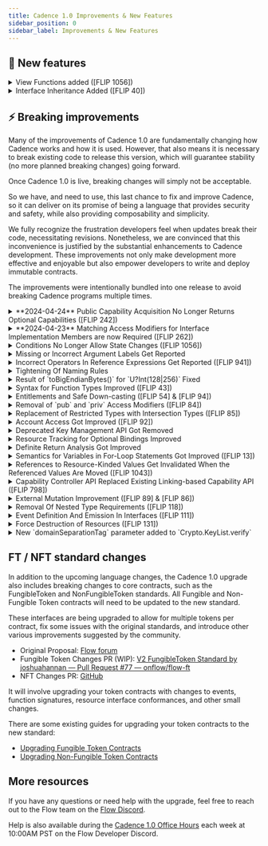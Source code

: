 ```yaml
---
title: Cadence 1.0 Improvements & New Features
sidebar_position: 0
sidebar_label: Improvements & New Features
---
```


## 💫 New features

<details>

<summary>View Functions added ([FLIP 1056])</summary>

#### 💡 Motivation

View functions enable developers to enhance the reliability and safety of their programs, facilitating a clearer understanding of the impacts of their own code and that of others.

Developers can mark their functions as `view`, which disallows the function from performing state changes. That also makes the intent of functions clear to other programmers, as it allows them to distinguish between functions that change state and ones that do not.

#### ℹ️ Description

Cadence has added support for annotating functions with the `view` keyword, which enforces that no _mutating_ operations occur inside the body of the function. The `view` keyword is placed before the `fun` keyword in a function declaration or function expression.

If a function has no `view` annotation, it is considered _non-view_, and users should encounter no difference in behavior in these functions from what they are used to.

If a function does have a `view` annotation, then the following mutating operations are not allowed:

- Writing to, modifying, or destroying any resources
- Writing to or modifying any references
- Assigning to or modifying any variables that cannot be determined to have been created locally inside of the `view` function in question. In particular, this means that captured and global variables cannot be written in these functions
- Calling a non-`view` function

This feature was proposed in [FLIP 1056]. To learn more, please consult the FLIP and documentation.

#### 🔄 Adoption

You can adopt view functions by adding the `view` modifier to all functions that do not perform mutating operations.

#### ✨ Example

Before:
The function `getCount` of a hypothetical NFT collection returns the number of NFTs in the collection.

```cadence
access(all)
resource Collection {

  access(all)
  var ownedNFTs: @{UInt64: NonFungibleToken.NFT}

  init () {
    self.ownedNFTs <- {}
  }

  access(all)
  fun getCount(): Int {
    returnself.ownedNFTs.length
  }

  /* ... rest of implementation ... */
}
```

After:
The function `getCount` does not perform any state changes, it only reads the length of the collection and returns it. Therefore it can be marked as `view.`

```cadence
    access(all)
    view fun getCount(): Int {
//  ^^^^ addedreturnself.ownedNFTs.length
    }
```

</details>

<details>

<summary>Interface Inheritance Added ([FLIP 40])</summary>

#### 💡 Motivation

Previously, interfaces could not inherit from other interfaces, which required developers to repeat code.
Interface inheritance allows code abstraction and code reuse.

#### ℹ️ Description and ✨ Example

Interfaces can now inherit from other interfaces of the same kind. This makes it easier for developers to structure their conformances and reduces a lot of redundant code.

For example, suppose there are two resource interfaces, `Receiver` and `Vault`, and suppose all implementations of the `Vault` would also need to conform to the interface `Receiver`.

Previously, there was no way to enforce this. Anyone who implements the `Vault` would have to explicitly specify that their concrete type also implements the `Receiver`. But it was not always guaranteed that all implementations would follow this informal agreement.
With interface inheritance, the `Vault` interface can now inherit/conform to the `Receiver` interface.

```cadence
access(all)
resource interface Receiver {
  access(all)
  fun deposit(_ something:@AnyResource)
}

access(all)
resource interface Vault: Receiver {
  access(all)
  fun withdraw(_ amount: Int):@Vault
}
```

Thus, anyone implementing the `Vault` interface would also have to implement the `Receiver` interface as well.

```cadence
access(all)
resource MyVault: Vault {
  // Required!
  access(all)
  fun withdraw(_ amount: Int):@Vault {}
  // Required!
  access(all)
  fun deposit(_ something:@AnyResource) {}
}
```

This feature was proposed in [FLIP 40]. To learn more, please consult the FLIP and documentation.

</details>

## ⚡ Breaking improvements

Many of the improvements of Cadence 1.0 are fundamentally changing how Cadence works and how it is used. However, that also means it is necessary to break existing code to release this version, which will guarantee stability (no more planned breaking changes) going forward.

Once Cadence 1.0 is live, breaking changes will simply not be acceptable.

So we have, and need to use, this last chance to fix and improve Cadence, so it can deliver on its promise of being a language that provides security and safety, while also providing composability and simplicity.

We fully recognize the frustration developers feel when updates break their code, necessitating revisions. Nonetheless, we are convinced that this inconvenience is justified by the substantial enhancements to Cadence development. These improvements not only make development more effective and enjoyable but also empower developers to write and deploy immutable contracts.

The improvements were intentionally bundled into one release to avoid breaking Cadence programs multiple times.

<details>

<summary> **2024-04-24** Public Capability Acquisition No Longer Returns Optional Capabilities ([FLIP 242])</summary>

**Note** This is a recent change that may not be reflected in emulated migrations or all tools yet.  Likewise, this may affect existing staged contracts which do not conform to this new requirement.  Please ensure your contracts are updated and re-staged, if necessary, to match this new requirement.

#### 💡 Motivation

In the initial implementation of the new Capability Controller API (a change that is new in Cadence 1.0, proposed in [FLIP 798]), `capabilities.get<T>` would return an optional capability, `Capability<T>?`.  When the no capability was published under the requested path, or when type argument `T` was not a subtype of the runtime type of the capability published under the requested path, the capability would be `nil`.

This was a source of confusion among developers, as previously `account.getCapability<T>` did not return an optional capability, but rather one that would simply fail `capability.borrow` if the capability was invalid.

It was concluded that this new behavior was not ideal, and that there a benefit to an invalid Capability not being `nil`, even if it is not borrowable. A `nil` capability lacked information that was previously available with an invalid capability - primarily the type and address of the capability.  Developers may have wanted to make use of this information, and react to the capability being invalid, as opposed to an uninformative `nil` value and encountering a panic scenario.

#### ℹ️ Description

The `capabilities.get<T>` function now returns an invalid capability when no capability is published under the requested path, or when the type argument `T` is not a subtype of the runtime type of the capability published under the requested path.

This capability has the following properties:

- Always return `false` when `Capability<T>.check` is called.
- Always return `nil` when `Capability<T>.borrow` is called.
- Have an ID of `0`.
- Have a runtime type that is the same as the type requested in the type argument of `capabilities.get<T>`.
<br />

#### 🔄 Adoption

If you have not updated your code to Cadence 1.0 yet, you will need to follow the same guidelines for updating to the Capability Controller API as you would have before, but you will need to handle the new invalid capability type instead of an optional capability.

If you have already updated your code to use `capabilities.get<T>`, and are handling the capability as an optional type, you may need to update your code to handle the new non-optional invalid capability type instead.

#### ✨ Example

**Before:**

```cadence
let capability = account.capabilities.get<&MyNFT.Collection>(/public/NFTCollection)
if capability == nil {
    // Handle the case where the capability is nil
}
```

**After:**

```cadence
let capability = account.capabilities.get<&MyNFT.Collection>(/public/NFTCollection)
if !capability.check() {
    // Handle the case where the capability is invalid
}
```

</details>

<details>

<summary>**2024-04-23** Matching Access Modifiers for Interface Implementation Members are now Required ([FLIP 262])</summary>

**Note** This is a recent change that may not be reflected in emulated migrations or all tools yet.  Likewise, this may affect existing staged contracts which do not conform to this new requirement.  Please ensure your contracts are updated and re-staged, if necessary, to match this new requirement.

#### 💡 Motivation

Previously, the access modifier of a member in a type conforming to / implementing an interface
could not be more restrictive than the access modifier of the member in the interface.
That meant an implementation may have choosen to use a more permissive access modifier than the interface.

This may have been surprising to developers, as they may have assumed that the access modifier of the member
in the interface was a _requirement_ / _maximum_, not just a minimum, especially when using
a non-public / non-entitled access modifier (e.g., `access(contract)`, `access(account)`).

Requiring access modifiers of members in the implementation to match the access modifiers
of members given in the interface, helps avoid confusion and potential footguns.

#### ℹ️ Description

If an interface member has an access modifier, a composite type that conforms to it / implements
the interface must use exactly the same access modifier.

#### 🔄 Adoption

Update the access modifiers of members in composite types that conform to / implement interfaces if they do not match the access modifiers of the members in the interface.

#### ✨ Example

**Before:**

```cadence
access(all)
resource interface I {
  access(account)
  fun foo()
}

access(all)
resource R: I {
  access(all)
  fun foo() {}
}
```

**After:**

```cadence
access(all)
resource interface I {
  access(account)
  fun foo()
}

access(all)
resource R: I {
  access(account)
  fun foo() {}
}
```

</details>

<details>

<summary>Conditions No Longer Allow State Changes ([FLIP 1056])</summary>

#### 💡 Motivation

In the current version of Cadence, pre-conditions and post-conditions may perform state changes, e.g., by calling a function that performs a mutation. This may result in unexpected behavior, which might lead to bugs.

To make conditions predictable, they are no longer allowed to perform state changes.

#### ℹ️ Description

Pre-conditions and post-conditions are now considered `view` contexts, meaning that any operations that would be prevented inside of a `view` function are also not permitted in a pre-condition or post-condition.

This is to prevent underhanded code wherein a user modifies global or contract state inside of a condition, where they are meant to simply be asserting properties of that state.

In particular, since only expressions were permitted inside conditions already, this means that if users wish to call any functions in conditions, these functions must now be made `view` functions.

This improvement was proposed in [FLIP 1056]. To learn more, please consult the FLIP and documentation.

#### 🔄 Adoption

Conditions that perform mutations will now result in the error _Impure operation performed in view context_.
Adjust the code in the condition so it does not perform mutations.

The condition may be considered mutating, because it calls a mutating, i.e., non-`view` function. It might be possible to mark the called function as `view`, and the body of the function may need to get updated in turn.

#### ✨ Example

**Before:**

The function `withdraw` of a hypothetical NFT collection interface allows the withdrawal of an NFT with a specific ID. In its post-condition, the function states that at the end of the function, the collection should have exactly one fewer item than at the beginning of the function.

```cadence
access(all)
resource interface Collection {

  access(all)
  fun getCount(): Int

  access(all)
  fun withdraw(id: UInt64):@NFT {
    post {
      getCount() == before(getCount()) - 1
    }
  }

  /* ... rest of interface ... */
}
```

**After:**

The calls to `getCount` in the post-condition are not allowed and result in the error _Impure operation performed in view context_, because the `getCount` function is considered a mutating function, as it does not have the `view` modifier.

Here, as the `getCount` function only performs a read-only operation and does not change any state, it can be marked as `view`.

```cadence
    access(all)
    view fun getCount(): Int
//  ^^^^
```

</details>

<details>

<summary>Missing or Incorrect Argument Labels Get Reported</summary>

#### 💡 Motivation

Previously, missing or incorrect argument labels of function calls were not reported. This had the potential to confuse developers or readers of programs, and could potentially lead to bugs.

#### ℹ️ Description

Function calls with missing argument labels are now reported with the error message _missing argument label_, and function calls with incorrect argument labels are now reported with the error message _incorrect argument label_.

#### 🔄 Adoption

- Function calls with missing argument labels should be updated to include the required argument labels.
- Function calls with incorrect argument labels should be fixed by providing the correct argument labels.

#### ✨ Example

Contract `TestContract` deployed at address `0x1`:

```cadence
access(all)
contract TestContract {

  access(all)
  structTestStruct {

  access(all)
  let a: Int

  access(all)
  let b: String

  init(first: Int, second: String) {
    self.a = first
    self.b = second
    }
  }
}
```

**Incorrect program**:

The initializer of `TestContract.TestStruct` expects the argument labels `first` and `second`.

However, the call of the initializer provides the incorrect argument label `wrong` for the first argument, and is missing the label for the second argument.

```cadence
// Script
import TestContract from 0x1

access(all)
fun main() {
  TestContract.TestStruct(wrong: 123, "abc")
}
```

This now results in the following errors:

```
error: incorrect argument label
  --> script:4:34
   |
 4 |           TestContract.TestStruct(wrong: 123, "abc")
   |                                   ^^^^^ expected `first`, got `wrong`

error: missing argument label: `second`
  --> script:4:46
   |
 4 |           TestContract.TestStruct(wrong: 123, "abc")
   |                                               ^^^^^
```

**Corrected program**:

```cadence
// Script
import TestContract from 0x1

access(all)
fun main() {
  TestContract.TestStruct(first: 123, second: "abc")
}
```

We would like to thank community member @justjoolz for reporting this bug.

</details>

<details>

<summary>Incorrect Operators In Reference Expressions Get Reported ([FLIP 941])</summary>

#### 💡 Motivation

Previously, incorrect operators in reference expressions were not reported.

This had the potential to confuse developers or readers of programs, and could potentially lead to bugs.

#### ℹ️ Description

The syntax for reference expressions is `&v as &T`, which represents taking a reference to value `v` as type `T`.
Reference expressions that used other operators, such as `as?` and `as!`, e.g., `&v as! &T`, were incorrect and were previously not reported as an error.

The syntax for reference expressions improved to just `&v`. The type of the resulting reference must still be provided explicitly.
If the type is not explicitly provided, the error _cannot infer type from reference expression: requires an explicit type annotation_ is reported.

For example, existing expressions like `&v as &T` provide an explicit type, as they statically assert the type using `as &T`. Such expressions thus keep working and do *not* have to be changed.

Another way to provide the type for the reference is by explicitly typing the target of the expression, for example, in a variable declaration, e.g., via `let ref: &T = &v`.

This improvement was proposed in [FLIP 941]. To learn more, please consult the FLIP and documentation.

#### 🔄 Adoption

Reference expressions which use an operator other than `as` need to be changed to use the `as` operator.
In cases where the type is already explicit, the static type assertion (`as &T`) can be removed.

#### ✨ Example

**Incorrect program**:
The reference expression uses the incorrect operator `as!`.

```cadence
let number = 1
let ref = &number as! &Int
```

This now results in the following error:

```bash
error: cannot infer type from reference expression: requires an explicit type annotation
 --> test:3:17
  |
3 |let ref = &number as! &Int
  |           ^
```

**Corrected program**:

```cadence
let number = 1
let ref = &number as &Int
```

Alternatively, the same code can now also be written as follows:

```cadence
let number = 1
let ref: &Int = &number
```

</details>

<details>

<summary>Tightening Of Naming Rules</summary>

#### 💡 Motivation

Previously, Cadence allowed language keywords (e.g., `continue`, `for`, etc.) to be used as names. For example, the following program was allowed:

```cadence
fun continue(import: Int, break: String) { ... }
```

This had the potential to confuse developers or readers of programs, and could potentially lead to bugs.

#### ℹ️ Description

Most language keywords are no longer allowed to be used as names.
Some keywords are still allowed to be used as names, as they have limited significance within the language. These allowed keywords are as follows:

- `from`: only used in import statements `import foo from ...`
- `account`: used in access modifiers `access(account) let ...`
- `all`: used in access modifier `access(all) let ...`
- `view`: used as a modifier for function declarations and expressions `view fun foo()...`, let `f = view fun () ...`
  Any other keywords will raise an error during parsing, such as:

```cadence
let break: Int = 0
//  ^ error: expected identifier after start of variable declaration, got keyword break
```

#### 🔄 Adoption

Names that use language keywords must be renamed.

#### ✨ Example

**Before:**
A variable is named after a language keyword.

```cadence
let contract = signer.borrow<&MyContract>(name: "MyContract")
//  ^ error: expected identifier after start of variable declaration, got keyword contract
```

**After:**
The variable is renamed to avoid the clash with the language keyword.

```cadence
let myContract = signer.borrow<&MyContract>(name: "MyContract")
```

</details>

<details>

<summary>Result of `toBigEndianBytes()` for `U?Int(128|256)` Fixed</summary>

#### 💡 Motivation

Previously, the implementation of `.toBigEndianBytes()` was incorrect for the large integer types `Int128`, `Int256`, `UInt128`, and `UInt256`.

This had the potential to confuse developers or readers of programs, and could potentially lead to bugs.

#### ℹ️ Description

Calling the `toBigEndianBytes` function on smaller sized integer types returns the exact number of bytes that fit into the type, left-padded with zeros. For instance, `Int64(1).toBigEndianBytes()` returns an array of 8 bytes, as the size of `Int64` is 64 bits, 8 bytes.

Previously, the `toBigEndianBytes` function erroneously returned variable-length byte arrays without padding for the large integer types `Int128`, `Int256`, `UInt128`, and `UInt256`. This was inconsistent with the smaller fixed-size numeric types, such as `Int8` and `Int32`.

To fix this inconsistency, `Int128` and `UInt128` now always return arrays of 16 bytes, while `Int256` and `UInt256` return 32 bytes.

#### ✨ Example

```cadence
let someNum: UInt128 = 123456789
let someBytes: [UInt8] = someNum.toBigEndianBytes()
// OLD behavior;
// someBytes = [7, 91, 205, 21]
// NEW behavior:
// someBytes = [0, 0, 0, 0, 0, 0, 0, 0, 0, 0, 0, 0, 7, 91, 205, 21]
```

#### 🔄 Adoption

Programs that use `toBigEndianBytes` directly, or indirectly by depending on other programs, should be checked for how the result of the function is used. It might be necessary to adjust the code to restore existing behavior.

If a program relied on the previous behavior of truncating the leading zeros, then the old behavior can be recovered by first converting to a variable-length type, `Int` or `UInt`, as the `toBigEndianBytes` function retains the variable-length byte representations, i.e., the result has no padding bytes.

```cadence
let someNum: UInt128 = 123456789
let someBytes: [UInt8] = UInt(someNum).toBigEndianBytes()
// someBytes = [7, 91, 205, 21]
```

</details>

<details>

<summary>Syntax for Function Types Improved ([FLIP 43])</summary>

#### 💡 Motivation

Previously, function types were expressed using a different syntax from function declarations or expressions. The previous syntax was unintuitive for developers, making it hard to write and read code that used function types.

#### ℹ️ Description and ✨ examples

Function types are now expressed using the `fun` keyword, just like expressions and declarations. This improves readability and makes function types more obvious.

For example, given the following function declaration:

```cadence
fun foo(n: Int8, s: String): Int16 { /* ... */ }
```

The function `foo` now has the type `fun(Int8, String): Int16`.
The `:` token is right-associative, so functions that return other functions can have their types written without nested parentheses:

```cadence
fun curriedAdd(_ x: Int): fun(Int): Int {
  return fun(_ y: Int): Int {
    return x+ y
  }
}
// function `curriedAdd` has the type `fun(Int): fun(Int): Int`
```

To further bring the syntax for function types closer to the syntax of function declarations expressions, it is now possible to omit the return type, in which case the return type defaults to `Void`.

```cadence
fun logTwice(_ value: AnyStruct) {// Return type is implicitly `Void`
  log(value)
  log(value)
}

// The function types of these variables are equivalent
let logTwice1: fun(AnyStruct): Void = logTwice
let logTwice2: fun(AnyStruct) = logTwice
```

As a bonus consequence, it is now allowed for any type to be parenthesized. This is useful for complex type signatures, or for expressing optional functions:

```cadence
// A function that returns an optional Int16
let optFun1: fun (Int8): Int16? =
  fun (_: Int8): Int? { return nil }

// An optional function that returns an Int16
let optFun2: (fun (Int8): Int16)? = nil
```

This improvement was proposed in [FLIP 43].

#### 🔄 Adoption

Programs that use the old function type syntax need to be updated by replacing the surrounding parentheses of function types with the `fun` keyword.

**Before:**

```cadence
let baz: ((Int8, String): Int16) = foo
      // ^                     ^
      // surrounding parentheses of function type
```

**After:**

```cadence
let baz: fun (Int8, String): Int16 = foo
```

</details>

<details>

<summary>Entitlements and Safe Down-casting ([FLIP 54] & [FLIP 94])</summary>

#### 💡 Motivation

Previously, Cadence’s main access-control mechanism, restricted reference types, has been a source of confusion and mistakes for contract developers.

Developers new to Cadence often were surprised and did not understand why access-restricted functions, like the `withdraw` function of the fungible token `Vault` resource type, were declared as `pub`, making the function publicly accessible — access would later be restricted through a restricted type.

It was too easy to accidentally give out a `Capability` with a more permissible type than intended, leading to security problems.
Additionally, because what fields and functions were available to a reference depended on what the type of the reference was, references could not be downcast, leading to ergonomic issues.

#### ℹ️ Description

Access control has improved significantly.
When giving another user a reference or `Capability` to a value you own, the fields and functions that the user can access is determined by the type of the reference or `Capability`.

Previously, access to a value of type `T`, e.g., via a reference `&T`, would give access to all fields and functions of `T`. Access could be restricted, by using a restricted type. For example, a restricted reference `&T{I}` could only access members that were `pub` on `I`. Since references could not be downcast, any members defined on `T` but not on `I` were unavailable to this reference, even if they were `pub`.

Access control is now handled using a new feature called Entitlements, as originally proposed across [FLIP 54] and [FLIP 94].

A reference can now be _entitled_ to certain facets of an object. For example, the reference `auth(Withdraw) &Vault` is entitled to access fields and functions of `Vault` which require the `Withdraw` entitlement.

Entitlements can be are declared using the new `entitlement` syntax.

Members can be made to require entitlements using the access modifier syntax `access(E)`, where `E` is an entitlement that the user must posses.

For example:

```cadence
entitlement Withdraw

access(Withdraw)
fun withdraw(amount: UFix64): @Vault
```

References can now always be down-casted, the standalone `auth` modifier is not necessary anymore, and has been removed.

For example, the reference `&{Provider}` can now be downcast to `&Vault`, so access control is now handled entirely through entitlements, rather than types.

See [Entitlements] for more information.

#### 🔄 Adoption

The access modifiers of fields and functions need to be carefully audited and updated.

Fields and functions that have the `pub` access modifier are now callable by anyone with any reference to that type. If access to the member should be restricted, the `pub` access modifier needs to be replaced with an entitlement access modifier.

When creating a `Capability` or a reference to a value, **it must be carefully considered which entitlements are provided to the recipient of that `Capability` or reference** — only the entitlements which are necessary and not more should be include in the `auth` modifier of the reference type.

#### ✨ Example

**Before:**
The `Vault` resource was originally written like so:

```cadence
access(all)
resource interface Provider {
  access(all)
  funwithdraw(amount:UFix64): @Vault {
  // ...
  }
}

access(all)
resource Vault: Provider, Receiver, Balance {
  access(all)
  fun withdraw(amount:UFix64): @Vault {
  // ...
  }

  access(all)
  fun deposit(from: @Vault) {
  // ...
  }

  access(all)
  var balance: UFix64
}
```

**After:**
The `Vault` resource might now be written like this:

```cadence
access(all) entitlement Withdraw

access(all)
resource interface Provider {
  access(Withdraw)
  funwithdraw(amount:UFix64): @Vault {
  // ...
  }
}

access(all)
resource Vault: Provider, Receiver, Balance {

  access(Withdraw)// withdrawal requires permission
  fun withdraw(amount:UFix64): @Vault {
  // ...
  }

  access(all)
  fun deposit(from: @Vault) {
  // ...
  }

  access(all)
  var balance: UFix64
}
```

Here, the `access(Withdraw)` syntax means that a reference to `Vault` must possess the `Withdraw` entitlement in order to be allowed to call the `withdraw` function, which can be given when a reference or `Capability` is created by using a new syntax: `auth(Withdraw) &Vault`.

This would allow developers to safely downcast `&{Provider}` references to `&Vault` references if they want to access functions like `deposit` and `balance`, without enabling them to call `withdraw`.

</details>

<details>

<summary>Removal of `pub` and `priv` Access Modifiers ([FLIP 84])</summary>

#### 💡 Motivation

With the previously mentioned entitlements feature, which uses `access(E)` syntax to denote entitled access, the `pub`, `priv`, and `pub(set)` modifiers became the only access modifiers that did not use the `access` syntax.

This made the syntax inconsistent, making it harder to read and understand programs.

In addition, `pub` and `priv` already had alternatives/equivalents: `access(all)` and `access(self)`.

#### ℹ️ Description

The `pub`, `priv` and `pub(set)` access modifiers are being removed from the language, in favor of their more explicit `access(all)` and `access(self)` equivalents (for `pub` and `priv`, respectively).

This makes access modifiers more uniform and better match the new entitlements syntax.

This improvement was originally proposed in [FLIP 84].

#### 🔄 Adoption

Users should replace any `pub` modifiers with `access(all)`, and any `priv` modifiers with `access(self)`.

Fields that were defined as `pub(set)` will no longer be publicly assignable, and no access modifier now exists that replicates this old behavior. If the field should stay publicly assignable, a `access(all)` setter function that updates the field needs to be added, and users have to switch to using it instead of directly assigning to the field.

#### ✨ Example

**Before:**
Types and members could be declared with `pub` and `priv`:

```cadence
pub resource interface Collection {
  pub fun getCount(): Int

  priv fun myPrivateFunction()

  pub(set) let settableInt: Int

  /* ... rest of interface ... */
}
```

**After:**
The same behavior can be achieved with `access(all)` and `access(self)`

```cadence
access(all)
resource interface Collection {

  access(all)
  fun getCount(): Int

  access(self)
  fun myPrivateFunction()

  access(all)
  let settableInt: Int

  // Add a public setter method, replacing pub(set)
  access(all)
  fun setIntValue(_ i:Int): Int

  /* ... rest of interface ... */
}
```

</details>

<details>

<summary>Replacement of Restricted Types with Intersection Types ([FLIP 85])</summary>

#### 💡 Motivation

With the improvements to access control enabled by entitlements and safe down-casting, the restricted type feature is redundant.

#### ℹ️ Description

Restricted types have been removed. All types, including references, can now be down-casted, restricted types are no longer used for access control.

At the same time intersection types got introduced. Intersection types have the syntax `{I1, I2, ... In}`, where all elements of the set of types (`I1, I2, ... In`) are interface types. A value is part of the intersection type if it conforms to all the interfaces in the intersection type’s interface set. This functionality is equivalent to restricted types that restricted `AnyStruct` and `AnyResource.`

This improvement was proposed in [FLIP 85]. To learn more, please consult the FLIP and documentation.

#### 🔄 Adoption

Code that relies on the restriction behavior of restricted types can be safely changed to just use the concrete type directly, as entitlements will make this safe. For example, `&Vault{Balance}` can be replaced with just `&Vault`, as access to `&Vault` only provides access to safe operations, like getting the balance — **privileged operations, like withdrawal, need additional entitlements.**

Code that uses `AnyStruct` or `AnyResource` explicitly as the restricted type, e.g., in a reference, `&AnyResource{I}`, needs to remove the use of `AnyStruct` / `AnyResource`. Code that already uses the syntax `&{I}` can stay as-is.

#### ✨ Example

**Before:**

This function accepted a reference to a `T` value, but restricted what functions were allowed to be called on it to those defined on the `X`, `Y`, and `Z` interfaces.

```cadence
access(all)
resource interface X {
  access(all)
  fun foo()
}

access(all)
resource interface Y {
  access(all)
  fun bar()
}

access(all)
resource interface Z {
  access(all)
  fun baz()
}

access(all)
resource T: X, Y, Z {
  // implement interfaces
  access(all)
  fun qux() {
  // ...
  }
}

access(all)
fun exampleFun(param: &T{X, Y, Z}) {
  // `param` cannot call `qux` here, because it is restricted to
  // `X`, `Y` and `Z`.
}
```

**After:**
This function can be safely rewritten as:

```cadence
access(all)
resource interface X {
  access(all)
  fun foo()
}

access(all)
resource interface Y {
  access(all)
  fun bar()
}

resource interface Z {
  access(all)
  fun baz()
}

access(all)
entitlement Q

access(all)
resource T: X, Y, Z {
  // implement interfaces
  access(Q)
  fun qux() {
  // ...
  }
}

access(all)
fun exampleFun(param: &T) {
  // `param` still cannot call `qux` here, because it lacks entitlement `Q`
}
```

Any functions on `T` that the author of `T` does not want users to be able to call publicly should be defined with entitlements, and thus will not be accessible to the unauthorized `param` reference, like with `qux` above.

</details>

<details>

<summary>Account Access Got Improved ([FLIP 92])</summary>

#### 💡 Motivation

Previously, access to accounts was granted wholesale: Users would sign a transaction, authorizing the code of the transaction to perform any kind of operation, for example, write to storage, but also add keys or contracts.

Users had to trust that a transaction would only perform supposed access, e.g., storage access to withdraw tokens, but still had to grant full access, which would allow the transaction to perform other operations.

Dapp developers who require users to sign transactions should be able to request the minimum amount of access to perform the intended operation, i.e., developers should be able to follow the principle of least privilege (PoLA).

This allows users to trust the transaction and Dapp.

#### ℹ️ Description

Previously, access to accounts was provided through the built-in types `AuthAccount` and `PublicAccount`: `AuthAccount` provided full *write* access to an account, whereas `PublicAccount` only provided *read* access.

With the introduction of entitlements, this access is now expressed using entitlements and references, and only a single `Account` type is necessary. In addition, storage related functionality were moved to the field `Account.storage`.

Access to administrative account operations, such as writing to storage, adding keys, or adding contracts, is now gated by both coarse grained entitlements (e.g., `Storage`, which grants access to all storage related functions, and `Keys`, which grants access to all key management functions), as well as fine-grained entitlements (e.g., `SaveValue` to save a value to storage, or `AddKey` to add a new key to the account).

Transactions can now request the particular entitlements necessary to perform the operations in the transaction.

This improvement was proposed in [FLIP 92]. To learn more, consult the FLIP and the documentation.

#### 🔄 Adoption

Code that previously used `PublicAccount` can simply be replaced with an unauthorized account reference, `&Account.`

Code that previously used `AuthAccount` must be replaced with an authorized account reference. Depending on what functionality of the account is accessed, the appropriate entitlements have to be specified.

For example, if the `save` function of `AuthAccount` was used before, the function call must be replaced with `storage.save`, and the `SaveValue` or `Storage` entitlement is required.

#### ✨ Example

**Before:**

The transactions wants to save a value to storage. It must request access to the whole account, even though it does not need access beyond writing to storage.

```cadence
transaction {
  prepare(signer: AuthAccount) {
    signer.save("Test", to: /storage/test)
  }
}
```

**After:**

The transaction requests the fine-grained account entitlement `SaveValue`, which allows the transaction to call the `save` function.

```cadence
transaction {
  prepare(signer: auth(SaveValue)&Account) {
    signer.storage.save("Test", to: /storage/test)
  }
}
```

If the transaction attempts to perform other operations, such as adding a new key, it is rejected:

```cadence
transaction {
  prepare(signer: auth(SaveValue)&Account) {
    signer.storage.save("Test", to: /storage/test)
    signer.keys.add(/* ... */)
    //          ^^^ Error: Cannot call function, requires `AddKey` or `Keys` entitlement
  }
}
```

</details>

<details>

<summary>Deprecated Key Management API Got Removed</summary>

#### 💡 Motivation

Cadence provides two key management APIs:

- The original, low-level API, which worked with RLP-encoded keys
- The improved, high-level API, which works with convenient data types like `PublicKey`, `HashAlgorithm`, and `SignatureAlgorithm`
  The improved API was introduced, as the original API was difficult to use and error-prone.
  The original API was deprecated in early 2022.

#### ℹ️ Description

The original account key management API has been removed. Instead, the improved key management API should be used.
To learn more,

#### 🔄 Adoption

Replace uses of the original account key management API functions with equivalents of the improved API:

| Removed | Replacement |
| --------------------------- | ------------------- |
| AuthAccount.addPublicKey | Account.keys.add |
| AuthAccount.removePublicKey | Account.keys.revoke |

See [Account keys] for more information.

#### ✨ Example

**Before:**

```cadence
transaction(encodedPublicKey: [UInt8]) {
  prepare(signer: AuthAccount) {
    signer.addPublicKey(encodedPublicKey)
  }
}
```

**After:**

```cadence
transaction(publicKey: [UInt8]) {
  prepare(signer: auth(Keys) &Account) {
    signer.keys.add(
      publicKey: PublicKey(
        publicKey: publicKey,
        signatureAlgorithm: SignatureAlgorithm.ECDSA_P256
      ),
      hashAlgorithm: HashAlgorithm.SHA3_256,
      weight: 100.0
    )
  }
}
```

</details>

<details>

<summary>Resource Tracking for Optional Bindings Improved</summary>

#### 💡 Motivation

Previously, resource tracking for optional bindings (_if-let statements_) was implemented incorrectly, leading to errors for valid code.
This required developers to add workarounds to their code.

#### ℹ️ Description

Resource tracking for optional bindings (_if-let statements_) was fixed.

For example, the following program used to be invalid, reporting a resource loss error for `optR`:

```cadence
resource R {}
fun asOpt(_ r: @R): @R? {
  return <-r
}

fun test() {
  let r <- create R()
  let optR <- asOpt(<-r)
  if let r2 <- optR {
      destroy r2
  }
}
```

This program is now considered valid.

#### 🔄 Adoption

New programs do not need workarounds anymore, and can be written naturally.

Programs that previously resolved the incorrect resource loss error with a workaround, for example by invalidating the resource also in the else-branch or after the if-statement, are now invalid:

```cadence
fun test() {
  let r <- createR()
  let optR <-asOpt(<-r)
  if let r2 <- optR {
    destroy r2
  } else {
    destroy optR
    // unnecessary, but added to avoid error
  }
}
```

The unnecessary workaround needs to be removed.

</details>

<details>

<summary>Definite Return Analysis Got Improved</summary>

#### 💡 Motivation

Definite return analysis determines if a function always exits, in all possible execution paths, e.g., through a `return` statement, or by calling a function that never returns, like `panic`.

This analysis was incomplete and required developers to add workarounds to their code.

#### ℹ️ Description

The definite return analysis got significantly improved.

This means that the following program is now accepted: both branches of the if-statement exit, one using a `return` statement, the other using a function that never returns, `panic`:

```cadence
resource R {}

fun mint(id: UInt64):@R {
  if id > 100 {
    return <- create R()
  } else {
    panic("bad id")
  }
}
```

The program above was previously rejected with a _missing return statement_ error — even though we can convince ourselves that the function will exit in both branches of the if-statement, and that any code after the if-statement is unreachable, the type checker was not able to detect that — it now does.

#### 🔄 Adoption

New programs do not need workarounds anymore, and can be written naturally.
Programs that previously resolved the incorrect error with a workaround, for example by adding an additional exit at the end of the function, are now invalid:

```cadence
resource R {}

fun mint(id: UInt64):@R {
  if id > 100 {
    return <- create R()
  } else {
    panic("bad id")
  }

  // unnecessary, but added to avoid error
  panic("unreachable")
}
```

The improved type checker now detects and reports the unreachable code after the if-statement as an error:

```bash
error: unreachable statement
--> test.cdc:12:4
  |
12|  panic("unreachable")
  |  ^^^^^^^^^^^^^^^^^^^^
exit status 1
```

To make the code valid, simply remove the unreachable code.

</details>

<details>

<summary>Semantics for Variables in For-Loop Statements Got Improved ([FLIP 13])</summary>

#### 💡 Motivation

Previously, the iteration variable of `for-in` loops was re-assigned on each iteration.

Even though this is a common behavior in many programming languages, it is surprising behavior and a source of bugs.

The behavior was improved to the often assumed/expected behavior of a new iteration variable being introduced for each iteration, which reduces the likelihood for a bug.

#### ℹ️ Description

The behavior of `for-in` loops improved, so that a new iteration variable is introduced for each iteration.

This change only affects a few programs, as the behavior change is only noticeable if the program captures the iteration variable in a function value (closure).

This improvement was proposed in [FLIP 13]. To learn more, consult the FLIP and documentation.

#### ✨ Example

Previously, `values` would result in `[3, 3, 3]`, which might be surprising and unexpected. This is because `x` was *reassigned* the current array element on each iteration, leading to each function in `fs` returning the last element of the array.

```cadence
// Capture the values of the array [1, 2, 3]
let fs: [((): Int)] = []
for x in [1, 2, 3] {
  // Create a list of functions that return the array value
  fs.append(fun (): Int {
    return x
  })
}

// Evaluate each function and gather all array values
let values: [Int] = []
for f in fs {
  values.append(f())
}
```

</details>

<details>

<summary>References to Resource-Kinded Values Get Invalidated When the Referenced Values Are Moved ([FLIP 1043])</summary>

#### 💡 Motivation

Previously, when a reference is taken to a resource, that reference remains valid even if the resource was moved, for example when created and moved into an account, or moved from one account into another.

In other words, references to resources stayed alive forever. This could be a potential safety foot-gun, where one could gain/give/retain unintended access to resources through references.

#### ℹ️ Description

References are now invalidated if the referenced resource is moved after the reference was taken. The reference is invalidated upon the first move, regardless of the origin and the destination.

This feature was proposed in [FLIP 1043]. To learn more, please consult the FLIP and documentation.

#### ✨ Example

```cadence
// Create a resource.
let r <-createR()

// And take a reference.
let ref = &r as &R

// Then move the resource into an account.
account.save(<-r, to: /storage/r)

// Update the reference.
ref.id = 2

```

Old behavior:

```cadence

// This will also update the referenced resource in the account.
ref.id = 2

```

The above operation will now result in a static error.

```cadence

// Trying to update/access the reference will produce a static error:
//     "invalid reference: referenced resource may have been moved or destroyed"
ref.id = 2

```

However, not all scenarios can be detected statically. e.g:

```cadence
fun test(ref: &R) {
  ref.id = 2
}
```

In the above function, it is not possible to determine whether the resource to which the reference was taken has been moved or not. Therefore, such cases are checked at run-time, and a run-time error will occur if the resource has been moved.

#### 🔄 Adoption

Review code that uses references to resources, and check for cases where the referenced resource is moved. Such code may now be reported as invalid, or result in the program being aborted with an error when a reference to a moved resource is de-referenced.

</details>

<details>

<summary>Capability Controller API Replaced Existing Linking-based Capability API ([FLIP 798])</summary>

#### 💡 Motivation

Cadence encourages a capability-based security model. Capabilities are themselves a new concept that most Cadence programmers need to understand.

The existing API for capabilities was centered around _links_ and _linking_, and the associated concepts of the public and private storage domains led to capabilities being even confusing and awkward to use.

A better API is easier to understand and easier to work with.

#### ℹ️ Description

The existing linking-based capability API has been replaced by a more powerful and easier-to-use API based on the notion of Capability Controllers. The new API makes the creation of new capabilities and the revocation of existing capabilities simpler.

This improvement was proposed in [FLIP 798]. To learn more, consult the FLIP and the documentation.

#### 🔄 Adoption

Existing uses of the linking-based capability API must be replaced with the new Capability Controller API.

| Removed                                   | Replacement                                                     |
| ----------------------------------------- | --------------------------------------------------------------- |
| `AuthAccount.link`, with private path       | `Account.capabilities.storage.issue`                             |
| `AuthAccount.link`, with public path        | `Account.capabilities.storage.issue` and `Account.capabilities.publish` |
| `AuthAccount.linkAccount`                   | `AuthAccount.capabilities.account.issue`                         |
| `AuthAccount.unlink`, with private path     | - Get capability controller: `Account.capabilities.storage/account.get` <br /> - Revoke controller: `Storage/AccountCapabilityController.delete` |
| `AuthAccount.unlink`, with public path      | - Get capability controller: `Account.capabilities.storage/account.get` <br /> - Revoke controller: `Storage/AccountCapabilityController.delete` <br /> - Unpublish capability: `Account.capabilities.unpublish` |
| `AuthAccount/PublicAccount.getCapability`   | `Account.capabilities.get`                                        |
| `AuthAccount/PublicAccount.getCapability` with followed borrow | `Account.capabilities.borrow`                            |
| `AuthAccount.getLinkTarget`                 | N/A                                                             |


#### ✨ Example

Assume there is a `Counter` resource which stores a count, and it implements an interface `HasCount` which is used to allow read access to the count.

```cadence
access(all)
resource interface HasCount {
  access(all)
  count: Int
}

access(all)
resource Counter: HasCount {
  access(all)
  var count: Int

  init(count: Int) {
    self.count = count
  }
}
```

Granting access, before:

```cadence
transaction {
  prepare(signer: AuthAccount) {
    signer.save(
      <-create Counter(count: 42),
      to: /storage/counter
    )
    signer.link<&{HasCount}>(
      /public/hasCount,
      target: /storage/counter
    )
  }
}
```

Granting access, after:

```cadence
transaction {
  prepare(signer: auth(Storage, Capabilities)&Account) {
    signer.save(
      <-create Counter(count: 42),
      to: /storage/counter
    )
    let cap = signer.capabilities.storage.issue<&{HasCount}>(
      /storage/counter
    )
    signer.capabilities.publish(cap, at: /public/hasCount)
  }
}
```

Getting access, before:

```cadence
access(all)
fun main(): Int {
  let counterRef = getAccount(0x1)
    .getCapabilities<&{HasCount}>(/public/hasCount)
    .borrow()!
  return counterRef.count
}
```

Getting access, after:

```cadence
access(all)
fun main(): Int {
  let counterRef = getAccount(0x1)
    .capabilities
    .borrow<&{HasCount}>(/public/hasCount)!
  return counterRef.count
}
```

</details>

<details>

<summary>External Mutation Improvement ([FLIP 89] & [FLIP 86])</summary>

#### 💡 Motivation

A previous version of Cadence (_Secure Cadence_), attempted to prevent a common safety foot-gun: Developers might use the `let` keyword for a container-typed field, assuming it would be immutable.

Though Secure Cadence implements the [Cadence mutability restrictions FLIP], it did not fully solve the problem / prevent the foot-gun and there were still ways to mutate such fields, so a proper solution was devised.

To learn more about the problem and motivation to solve it, please read the associated [Vision] document.

#### ℹ️ Description

The mutability of containers (updating a field of a composite value, key of a map, or index of an array) through references has changed:
When a field/element is accessed through a reference, a reference to the accessed inner object is returned, instead of the actual object. These returned references are unauthorized by default, and the author of the object (struct/resource/etc.) can control what operations are permitted on these returned references by using entitlements and entitlement mappings.
This improvement was proposed in two FLIPs:

- [FLIP 89: Change Member Access Semantics]
- [FLIP 86: Introduce Built-in Mutability Entitlements]

To learn more, please consult the FLIPs and the documentation.

#### 🔄 Adoption

As mentioned in the previous section, the most notable change in this improvement is that, when a field/element is accessed through a reference, a reference to the accessed inner object is returned, instead of the actual object. So developers would need to change their code to:

- Work with references, instead of the actual object, when accessing nested objects through a reference.
- Use proper entitlements for fields when they declare their own `struct` and `resource` types.

<br />

#### ✨ Example

Consider the followinbg resource collection:

```cadence
pub resource MasterCollection {
  pub let kittyCollection: @Collection
  pub let topshotCollection: @Collection
}

pub resource Collection {
  pub(set)
  var id: String

  access(all)
  var ownedNFTs: @{UInt64: NonFungibleToken.NFT}

  access(all)
  fun deposit(token:@NonFungibleToken.NFT) {... }
}
```

Earlier, it was possible to mutate the inner collections, even if someone only had a reference to the `MasterCollection`. e.g:

```cadence
var masterCollectionRef:&MasterCollection =... // Directly updating the field
masterCollectionRef.kittyCollection.id = "NewID"

// Calling a mutating function
masterCollectionRef.kittyCollection.deposit(<-nft)

// Updating via the referencelet ownedNFTsRef=&masterCollectionRef.kittyCollection.ownedNFTs as &{UInt64: NonFungibleToken.NFT}
destroy ownedNFTsRef.insert(key: 1234, <-nft)

```

Once this change is introduced, the above collection can be re-written as below:

```cadence
pub resource MasterCollection {
  access(KittyCollectorMapping)
  let kittyCollection: @Collection

  access(TopshotCollectorMapping)
  let topshotCollection: @Collection
}

pub resource Collection {
  pub(set)
  var id: String

  access(Identity)
  var ownedNFTs: @{UInt64: NonFungibleToken.NFT}

  access(Insert)
  fun deposit(token:@NonFungibleToken.NFT) { /* ... */ }
}

// Entitlements and mappings for `kittyCollection`

entitlement KittyCollector

entitlement mapping KittyCollectorMapping {
  KittyCollector -> Insert
  KittyCollector -> Remove
}

// Entitlements and mappings for `topshotCollection`

entitlement TopshotCollector

entitlement mapping TopshotCollectorMapping {
  TopshotCollector -> Insert
  TopshotCollector -> Remove
}
```

Then for a reference with no entitlements, none of the previously mentioned operations would be allowed:

```cadence
var masterCollectionRef:&MasterCollection <- ... // Error: Cannot update the field. Doesn't have sufficient entitlements.
masterCollectionRef.kittyCollection.id = "NewID"

// Error: Cannot directly update the dictionary. Doesn't have sufficient entitlements.
destroy masterCollectionRef.kittyCollection.ownedNFTs.insert(key: 1234,<-nft)
destroy masterCollectionRef.ownedNFTs.remove(key: 1234)

// Error: Cannot call mutating function. Doesn't have sufficient entitlements.
masterCollectionRef.kittyCollection.deposit(<-nft)

// Error: `masterCollectionRef.kittyCollection.ownedNFTs` is already a non-auth reference.// Thus cannot update the dictionary. Doesn't have sufficient entitlements.
let ownedNFTsRef = &masterCollectionRef.kittyCollection.ownedNFTsas&{UInt64: NonFungibleToken.NFT}
destroy ownedNFTsRef.insert(key: 1234, <-nft)
```

To perform these operations on the reference, one would need to have obtained a reference with proper entitlements:

```cadence
var masterCollectionRef: auth{KittyCollector} &MasterCollection <- ... // Directly updating the field
masterCollectionRef.kittyCollection.id = "NewID"

// Updating the dictionary
destroy masterCollectionRef.kittyCollection.ownedNFTs.insert(key: 1234, <-nft)
destroy masterCollectionRef.kittyCollection.ownedNFTs.remove(key: 1234)

// Calling a mutating function
masterCollectionRef.kittyCollection.deposit(<-nft)
```

</details>

<details>

<summary>Removal Of Nested Type Requirements ([FLIP 118])</summary>

#### 💡 Motivation

[Nested Type Requirements] were a fairly advanced concept of the language.

Just like an interface could require a conforming type to provide a certain field or function, it could also have required the conforming type to provide a nested type.

This is an uncommon feature in other programming languages and hard to understand.

In addition, the value of nested type requirements was never realized. While it was previously used in the FT and NFT contracts, the addition of other language features like interface inheritance and events being emittable from interfaces, there were no more uses case compelling enough to justify a feature of this complexity.

#### ℹ️ Description

Contract interfaces can no longer declare any concrete types (`struct`, `resource` or `enum`) in their declarations, as this would create a type requirement. `event` declarations are still allowed, but these create an `event` type limited to the scope of that contract interface; this `event` is not inherited by any implementing contracts. Nested interface declarations are still permitted, however.

This improvement was proposed in [FLIP 118].

#### 🔄 Adoption

Any existing code that made use of the type requirements feature should be rewritten not to use this feature.

</details>

<details>

<summary>Event Definition And Emission In Interfaces ([FLIP 111])</summary>

#### 💡 Motivation

In order to support the removal of nested type requirements, events have been made define-able and emit-able from contract interfaces, as events were among the only common uses of the type requirements feature.

#### ℹ️ Description

Contract interfaces may now define event types, and these events can be emitted from function conditions and default implementations in those contract interfaces.

This improvement was proposed in [FLIP 111].

#### 🔄 Adoption

Contract interfaces that previously used type requirements to enforce that concrete contracts that implement the interface should also declare a specific event, should instead define and emit that event in the interface.

#### ✨ Example

**Before:**

A contract interface like the one below (`SomeInterface`) used a type requirement to enforce that contracts which implement the interface also define a certain event (`Foo`):

```cadence
contract interface SomeInterface {
  event Foo()
//^^^^^^^^^^^ type requirement

  fun inheritedFunction()
}

contract MyContract: SomeInterface {
  event Foo()
//^^^^^^^^^^^ type definition to satisfy type requirement

  fun inheritedFunction() {
//  ...
    emit Foo()
  }
}
```

**After:**

This can be rewritten to emit the event directly from the interface, so that any contracts that implement `Intf` will always emit `Foo` when `inheritedFunction` is called:

```cadence
contract interface Intf {
  event Foo()
//^^^^^^^^^^^ type definition

  fun inheritedFunction() {
    pre {
      emit Foo()
    }
  }
}
```

</details>

<details>

<summary>Force Destruction of Resources ([FLIP 131])</summary>

#### 💡 Motivation

It was previously possible to panic in the body of a resource or attachment’s `destroy` method, effectively preventing the destruction or removal of that resource from an account. This could be used as an attack vector by handing people undesirable resources or hydrating resources to make them extremely large or otherwise contain undesirable content.

#### ℹ️ Description

Contracts may no longer define `destroy` functions on their resources, and are no longer required to explicitly handle the destruction of resource fields. These will instead be implicitly destroyed whenever a resource is destroyed.
Additionally, developers may define a `ResourceDestroyed` event in the body of a resource definition using default arguments, which will be lazily evaluated and then emitted whenever a resource of that type is destroyed.
This improvement was proposed in [FLIP 131].

#### 🔄 Adoption

Contracts that previously used destroy methods will need to remove them, and potentially define a ResourceDestroyed event to track destruction if necessary.

#### ✨ Example

A pair of resources previously written as:

```cadence
event E(id: Int)

resource SubResource {
  let id: Int
  init(id: Int) {
    self.id = id
  }

  destroy() {
    emit E(id: self.id)
  }
}

resource R {
  let subR: @SubResource

  init(id: Int) {
    self.subR <- create SubResource(id: id)
  }

  destroy() {
    destroy self.subR
  }
}
```

can now be equivalently written as:

```cadence
resource SubResource {
  event ResourceDestroyed(id: Int = self.id)
  let id: Int

  init(id: Int) {
    self.id = id
  }
}

resource R {
  let subR: @SubResource

  init(id: Int) {
    self.subR <- create SubResource(id: id)
  }
}
```

</details>

<details>

<summary>New `domainSeparationTag` parameter added to `Crypto.KeyList.verify`</summary>

#### 💡 Motivation

`KeyList`’s `verify` function used to hardcode the domain separation tag (`"FLOW-V0.0-user"`) used to verify each signature from the list. This forced users to use the same domain tag and didn’t allow them to scope their signatures to specific use-cases and applications. Moreover, the `verify` function didn’t mirror the `PublicKey` signature verification behavior which accepts a domain tag parameter.

#### ℹ️ Description

`KeyList`’s `verify` function requires an extra parameter to specify the domain separation tag used to verify the input signatures. The tag is is a single `string` parameter and is used with all signatures. This mirrors the behavior of the simple public key (see  [Signature verification] for more information).

#### 🔄 Adoption

Contracts that use `KeyList` need to update the calls to `verify` by adding the new domain separation tag parameter. Using the tag as `"FLOW-V0.0-user"` would keep the exact same behavior as before the breaking change. Applications may also define a new domain tag for their specific use-case and use it when generating valid signatures, for added security against signature replays. See [Signature verification] and specifically [Hashing with a domain tag] for details on how to generate valid signatures with a tag.

#### ✨ Example

A previous call to `KeyList`’s `verify` is written as:

```cadence
let isValid = keyList.verify(
  signatureSet: signatureSet,
  signedData: signedData
)
```

can now be equivalently written as:

```cadence
let isValid = keyList.verify(
  signatureSet: signatureSet,
  signedData: signedData,
  domainSeparationTag: "FLOW-V0.0-user"
)
```

Instead of the existing hardcoded domain separation tag, a new domain tag can be defined, but it has to be also used when generating valid signatures, e.g., `"my_app_custom_domain_tag"`.

</details>

## FT / NFT standard changes

In addition to the upcoming language changes, the Cadence 1.0 upgrade also includes breaking changes to core contracts, such as the FungibleToken and NonFungibleToken standards. All Fungible and Non-Fungible Token contracts will need to be updated to the new standard.

These interfaces are being upgraded to allow for multiple tokens per contract, fix some issues with the original standards, and introduce other various improvements suggested by the community.

- Original Proposal: [Flow forum]
- Fungible Token Changes PR (WIP): [V2 FungibleToken Standard by joshuahannan — Pull Request #77 — onflow/flow-ft]
- NFT Changes PR: [GitHub]

It will involve upgrading your token contracts with changes to events, function signatures, resource interface conformances, and other small changes.

There are some existing guides for upgrading your token contracts to the new standard:

- [Upgrading Fungible Token Contracts]
- [Upgrading Non-Fungible Token Contracts]

## More resources

If you have any questions or need help with the upgrade, feel free to reach out to the Flow team on the [Flow Discord].

Help is also available during the [Cadence 1.0 Office Hours] each week at 10:00AM PST on the Flow Developer Discord.

<!-- Relative links. Will not render on the page -->

[FLIP 1043]: https://github.com/onflow/flips/blob/main/cadence/20220708-resource-reference-invalidation.md
[FLIP 1056]: https://github.com/onflow/flips/blob/main/cadence/20220715-cadence-purity-analysis.md
[FLIP 111]: https://github.com/onflow/flips/blob/main/cadence/20230417-events-emitted-from-interfaces.md
[FLIP 118]: https://github.com/onflow/flips/blob/main/cadence/20230711-remove-type-requirements.md
[FLIP 13]: https://github.com/onflow/flips/blob/main/cadence/20221011-for-loop-semantics.md
[FLIP 131]: https://github.com/onflow/flips/pull/131
[FLIP 242]: https://github.com/onflow/flips/blob/main/cadence/20240123-capcon-get-capability-api-improvement.md
[FLIP 262]: https://github.com/onflow/flips/blob/main/cadence/20240415-remove-non-public-entitled-interface-members.md
[FLIP 40]: https://github.com/onflow/flips/blob/main/cadence/20221024-interface-inheritance.md
[FLIP 43]: https://github.com/onflow/flips/blob/main/cadence/20221018-change-fun-type-syntax.md
[FLIP 54]: https://github.com/onflow/flips/blob/main/cadence/20221214-auth-remodel.md
[FLIP 798]: https://github.com/onflow/flips/blob/main/cadence/20220203-capability-controllers.md
[FLIP 84]: https://github.com/onflow/flips/blob/main/cadence/20230505-remove-priv-and-pub.md
[FLIP 85]: https://github.com/onflow/flips/blob/main/cadence/20230505-remove-restricted-types.md
[FLIP 86: Introduce Built-in Mutability Entitlements]: https://github.com/onflow/flips/blob/main/cadence/20230519-built-in-mutability-entitlements.md
[FLIP 86]: https://github.com/onflow/flips/blob/main/cadence/20230519-built-in-mutability-entitlements.md
[FLIP 89: Change Member Access Semantics]: https://github.com/onflow/flips/blob/main/cadence/20230517-member-access-semnatics.md
[FLIP 89]: https://github.com/onflow/flips/blob/main/cadence/20230517-member-access-semnatics.md
[FLIP 92]: https://github.com/onflow/flips/blob/main/cadence/20230525-account-type.md
[FLIP 94]: https://github.com/onflow/flips/blob/main/cadence/20230623-entitlement-improvements.md
[FLIP 941]: https://github.com/onflow/flips/blob/main/cadence/20220516-reference-creation-semantics.md
[Account keys]: https://developers.flow.com/cadence/language/accounts#account-keys
[Cadence 1.0 Office Hours]: https://calendar.google.com/calendar/ical/c_47978f5cd9da636cadc6b8473102b5092c1a865dd010558393ecb7f9fd0c9ad0%40group.calendar.google.com/public/basic.ics
[Cadence mutability restrictions FLIP]: https://github.com/onflow/flips/blob/main/cadence/20211129-cadence-mutability-restrictions.md
[Entitlements]: https://cadence-lang.org/docs/1.0/language/access-control#entitlements
[Flow Discord]: https://discord.gg/flowblockchain.
[Flow forum]: http://forum.flow.com/t/streamlined-token-standards-proposal/3075
[GitHub]: https://github.com/onflow/flow-nft/pull/126
[Hashing with a domain tag]: https://cadence-lang.org/docs/1.0/language/crypto#hashing-with-a-domain-tag
[Nested Type Requirements]: https://docs.onflow.org/cadence/language/interfaces/#nested-type-requirements
[Signature verification]: https://cadence-lang.org/docs/1.0/language/crypto#signature-verification
[Upgrading Fungible Token Contracts]: ./ft-guide.mdx
[Upgrading Non-Fungible Token Contracts]: ./nft-guide.mdx
[Vision]: https://github.com/onflow/flips/blob/main/cadence/vision/mutability-restrictions.md
[V2 FungibleToken Standard by joshuahannan — Pull Request #77 — onflow/flow-ft]: https://github.com/onflow/flow-ft/pull/77
